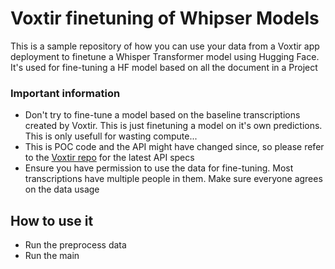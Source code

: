# Voxtir finetuning of Whipser Models
This is a sample repository of how you can use your data from a Voxtir app deployment to finetune a Whisper Transformer model using Hugging Face. It's used for fine-tuning a HF model based on all the document in a Project

### Important information
* Don't try to fine-tune a model based on the baseline transcriptions created by Voxtir. This is just finetuning a model on it's own predictions. This is only usefull for wasting compute...
* This is POC code and the API might have changed since, so please refer to the [Voxtir repo](https://github.com/voxtir/voxtir) for the latest API specs
* Ensure you have permission to use the data for fine-tuning. Most transcriptions have multiple people in them. Make sure everyone agrees on the data usage


## How to use it
* Run the preprocess data
* Run the main

